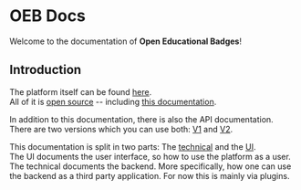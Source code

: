 # OEB Docs

Welcome to the documentation of **Open Educational Badges**!

## Introduction

The platform itself can be found [here](https://openbadges.education/public/start).  
All of it is [open source](https://github.com/mint-o-badges) -- including [this documentation](https://github.com/mint-o-badges/oeb-docs).

In addition to this documentation, there is also the API documentation.
There are two versions which you can use both: [V1](https://api.openbadges.education/docs/v1/) and [V2](https://api.openbadges.education/docs/v2/).

This documentation is split in two parts: The [technical](./technical/index.md) and the [UI](./ui/index.md).  
The UI documents the user interface, so how to use the platform as a user.  
The technical documents the backend. More specifically, how one can use the backend as a third party application.
For now this is mainly via plugins.
